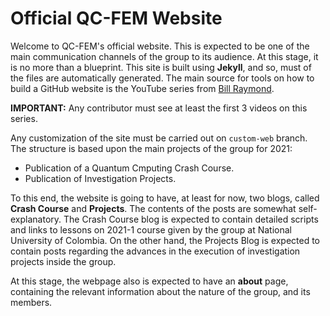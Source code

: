 # Official QC-FEM Website

Welcome to QC-FEM's official website. This is expected to be one of the main communication channels of the group to its audience. At this stage, it is no more than a blueprint. This site is built using **Jekyll**, and so, must of the files are automatically generated. The main source for tools on how to build a GitHub website is the YouTube series from [Bill Raymond](https://www.youtube.com/watch?v=uo4JslyQelQ&list=PLWzwUIYZpnJuT0sH4BN56P5oWTdHJiTNq&index=5).

**IMPORTANT:** Any contributor must see at least the first 3 videos on this series.

Any customization of the site must be carried out on ```custom-web``` branch. The structure is based upon the main projects of the group for 2021:

* Publication of a Quantum Cmputing Crash Course.
* Publication of Investigation Projects.

To this end, the website is going to have, at least for now, two blogs, called **Crash Course** and **Projects**. The contents of the posts are somewhat self-explanatory. The Crash Course blog is expected to contain detailed scripts and links to lessons on 2021-1 course given by the group at National University of Colombia. On the other hand, the Projects Blog is expected to contain posts regarding the advances in the execution of investigation projects inside the group.

At this stage, the webpage also is expected to have an **about** page, containing the relevant information about the nature of the group, and its members.

